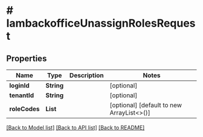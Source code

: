 # # IambackofficeUnassignRolesRequest


## Properties 


Name | Type | Description | Notes
------------ | ------------- | ------------- | -------------
**loginId**| **String** |   | [optional]
**tenantId**| **String** |   | [optional]
**roleCodes**| **List<String>** |   | [optional] [default to new ArrayList<>()]


[[Back to Model list]](../../README.md#models) [[Back to API list]](../../README.md#endpoints) [[Back to README]](../../README.md)


